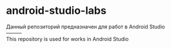 # android-studio-labs

Данный репозиторий предназначен для работ в Android Studio<br>
———<br>
This repository is used for works in Android Studio